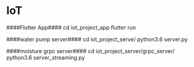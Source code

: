 # IoT

####Flutter App####
cd iot_project_app
flutter run

####water pump server####
cd iot_project_serve/
python3.6 server.py

####moisture grpc server####
cd iot_project_server/grpc_server/
python3.6 server_streaming.py
